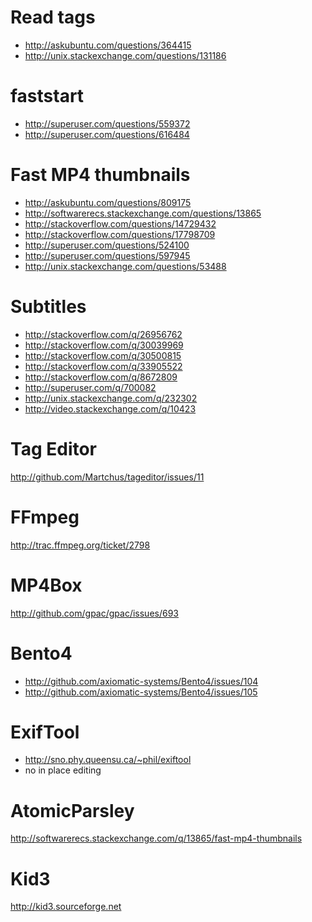 
Read tags
=====================================
- http://askubuntu.com/questions/364415
- http://unix.stackexchange.com/questions/131186

faststart
=====================================
- http://superuser.com/questions/559372
- http://superuser.com/questions/616484

Fast MP4 thumbnails
=======================================================
- http://askubuntu.com/questions/809175
- http://softwarerecs.stackexchange.com/questions/13865
- http://stackoverflow.com/questions/14729432
- http://stackoverflow.com/questions/17798709
- http://superuser.com/questions/524100
- http://superuser.com/questions/597945
- http://unix.stackexchange.com/questions/53488

Subtitles
=====================================
- http://stackoverflow.com/q/26956762
- http://stackoverflow.com/q/30039969
- http://stackoverflow.com/q/30500815
- http://stackoverflow.com/q/33905522
- http://stackoverflow.com/q/8672809
- http://superuser.com/q/700082
- http://unix.stackexchange.com/q/232302
- http://video.stackexchange.com/q/10423

Tag Editor
==============================================
http://github.com/Martchus/tageditor/issues/11

FFmpeg
==================================
http://trac.ffmpeg.org/ticket/2798

MP4Box
======================================
http://github.com/gpac/gpac/issues/693

Bento4
=====================================================
- http://github.com/axiomatic-systems/Bento4/issues/104
- http://github.com/axiomatic-systems/Bento4/issues/105

ExifTool
========================================
- http://sno.phy.queensu.ca/~phil/exiftool
- no in place editing

AtomicParsley
=================================================================
http://softwarerecs.stackexchange.com/q/13865/fast-mp4-thumbnails

Kid3
===========================
http://kid3.sourceforge.net
